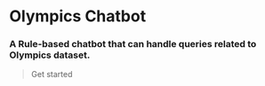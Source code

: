 # Olympics Chatbot

### A Rule-based chatbot that can handle queries related to Olympics dataset.

> Get started